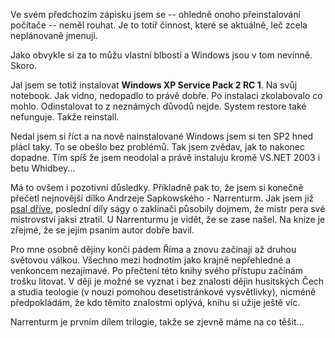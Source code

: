 <!-- dcterms:identifier = riderweblog#151 -->
<!-- dcterms:title = Jak se Sapek ztratil a zase našel -->
<!-- np9:categoryId = 2 -->
<!-- x4w:category = Lidé a jiná zvěř -->
<!-- np9:authorId = 1 -->
<!-- np9:authorEmail = michal.valasek@altairis.cz -->
<!-- dcterms:creator = Michal Altair Valášek -->
<!-- dcterms:created = 2004-05-10T10:29:35+02:00 -->
<!-- dcterms:dateAccepted = 2004-05-10T10:29:35+02:00 -->

Ve svém předchozím zápisku jsem se -- ohledně onoho přeinstalování počítače -- neměl rouhat. Je to totiř činnost, které se aktuálně, leč zcela neplánovaně jmenuji.

Jako obvykle si za to můžu vlastní blbostí a Windows jsou v tom nevinně. Skoro.

Jal jsem se totiž instalovat <strong>Windows XP Service Pack 2 RC 1</strong>. Na svůj notebook. Jak vidno, nedopadlo to právě dobře. Po instalaci zkolabovalo co mohlo. Odinstalovat to z neznámých důvodů nejde. System restore také nefunguje. Takže reinstall.

Nedal jsem si říct a na nově nainstalované Windows jsem si ten SP2 hned plácl taky. To se obešlo bez problémů. Tak jsem zvědav, jak to nakonec dopadne. Tím spíš že jsem neodolal a právě instaluju kromě VS.NET 2003 i betu Whidbey...

Má to ovšem i pozotivní důsledky. Příkladně pak to, že jsem si konečně přečetl nejnovější dílko Andrzeje Sapkowského - Narrenturm. Jak jsem již [psal dříve](http://weblog.rider.cz/ShowRecord.aspx?day=20040227), poslední díly ságy o zaklínači působily dojmem, že mistr pera své mistrovství jaksi ztratil. U Narrenturmu je vidět, že se zase našel. Na knize je zřejmé, že se jejím psaním autor dobře bavil.

Pro mne osobně dějiny končí pádem Říma a znovu začínají až druhou světovou válkou. Všechno mezi hodnotím jako krajně nepřehledné a venkoncem nezajímavé. Po přečtení této knihy svého přístupu začínám trošku litovat. V ději je možné se vyznat i bez znalosti dějin husitských Čech a studia teologie (v nouzi pomohou desetistránkové vysvětlivky), nicméně předpokládám, že kdo těmito znalostmi oplývá, knihu si užije ještě víc.

Narrenturm je prvním dílem trilogie, takže se zjevně máme na co těšit...